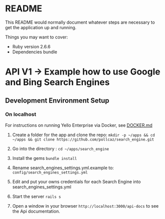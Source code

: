 # README

This README would normally document whatever steps are necessary to get the
application up and running.

Things you may want to cover:

* Ruby version
    2.6.6
* Dependencies
    bundle

# API V1 -> Example how to use Google and Bing Search Engines

## Development Environment Setup

### On localhost

For instructions on running Yello Enterprise via Docker, see [DOCKER.md](DOCKER.md)

1. Create a folder for the app and clone the repo: `mkdir -p ~/apps && cd ~/apps && git clone https://github.com/pollcaz/search_engine.git`

2. Go into the directory : `cd ~/apps/search_engine`

3. Install the gems `bundle install`

4. Rename search_engines_settings.yml.example to: `config/search_engines_settings.yml`

5. Edit and put your owns credentials for each Search Engine into search_engines_settings.yml

6. Start the server `rails s`

7. Open a window in your browser `http://localhost:3000/api-docs` to see the Api documentation.